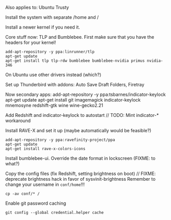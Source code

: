 Also applies to: Ubuntu Trusty

Install the system with separate /home and /

Install a newer kernel if you need it.

Core stuff now: TLP and Bumblebee. First make sure that you have the headers for your kernel!

    add-apt-repository -y ppa:linrunner/tlp
    apt-get update
    apt-get install tlp tlp-rdw bumblebee bumblebee-nvidia primus nvidia-346

On Ubuntu use other drivers instead (which?)

Set up Thunderbird with addons: Auto Save Draft Folders, Firetray

Now secondary apps:
    add-apt-repository -y ppa:tsbarnes/indicator-keylock 
    apt-get update
    apt-get install git imagemagick indicator-keylock mnemosyne redshift-gtk wine wine-gecko2.21

Add Redshift and indicator-keylock to autostart // TODO: Mint indicator-* workaround

Install RAVE-X and set it up (maybe automatically would be feasible?)

    add-apt-repository -y ppa:ravefinity-project/ppa
    apt-get update
    apt-get install rave-x-colors-icons

Install bumblebee-ui.
Override the date format in lockscreen (FIXME: to what?)

Copy the config files (fix Redshift, setting brightness on boot) // FIXME: deprecate brightness hack in favor of sysvinit-brightness
Remember to change your username in `conf/home`!!!

    cp -av conf/* /

Enable git password caching

    git config --global credential.helper cache

